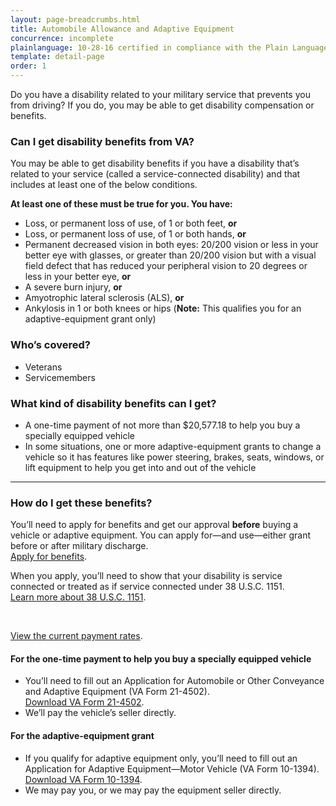 ```yaml
---
layout: page-breadcrumbs.html
title: Automobile Allowance and Adaptive Equipment
concurrence: incomplete
plainlanguage: 10-28-16 certified in compliance with the Plain Language Act
template: detail-page
order: 1
---
```


<div class="va-introtext">

Do you have a disability related to your military service that prevents you from driving? If you do, you may be able to get disability compensation or benefits. 

</div>


<div class="feature" markdown="1">

### Can I get disability benefits from VA?

You may be able to get disability benefits if you have a disability that’s related to your service (called a service-connected disability) and that includes at least one of the below conditions.

**At least one of these must be true for you. You have:**
  - Loss, or permanent loss of use, of 1 or both feet, **or**
  - Loss, or permanent loss of use, of 1 or both hands, **or**
  - Permanent decreased vision in both eyes: 20/200 vision or less in your better eye with glasses, or greater than 20/200 vision but with a visual field defect that has reduced your peripheral vision to 20 degrees or less in your better eye, **or**
  - A severe burn injury, **or**
  - Amyotrophic lateral sclerosis (ALS), **or**
  - Ankylosis in 1 or both knees or hips (**Note:** This qualifies you for an adaptive-equipment grant only)

### Who’s covered?

- Veterans
- Servicemembers
</div>

### What kind of disability benefits can I get?

- A one-time payment of not more than $20,577.18 to help you buy a specially equipped vehicle
- In some situations, one or more adaptive-equipment grants to change a vehicle so it has features like power steering, brakes, seats, windows, or lift equipment to help you get into and out of the vehicle

-----

### How do I get these benefits?

You’ll need to apply for benefits and get our approval **before** buying a vehicle or adaptive equipment. You can apply for—and use—either grant before or after military discharge. <br>
[Apply for benefits](/disability-benefits/apply/).

When you apply, you’ll need to show that your disability is service connected or treated as if service connected under 38 U.S.C. 1151. <br>
[Learn more about 38 U.S.C. 1151](/disability-benefits/conditions/special-claims/title-38-USC-1151/).

<br>

[View the current payment rates](https://www.benefits.va.gov/COMPENSATION/special_Benefit_Allowances_2017.asp).

#### For the one-time payment to help you buy a specially equipped vehicle 
- You’ll need to fill out an Application for Automobile or Other Conveyance and Adaptive Equipment (VA Form 21-4502). <br>
[Download VA Form 21-4502](https://www.vba.va.gov/pubs/forms/VBA-21-4502-ARE.pdf). 
- We’ll pay the vehicle’s seller directly. 

#### For the adaptive-equipment grant
- If you qualify for adaptive equipment only, you’ll need to fill out an Application for Adaptive Equipment—Motor Vehicle (VA Form 10-1394). <br>
[Download VA Form 10-1394](https://www.va.gov/vaforms/medical/pdf/10-1394-fill.pdf).
- We may pay you, or we may pay the equipment seller directly.  

